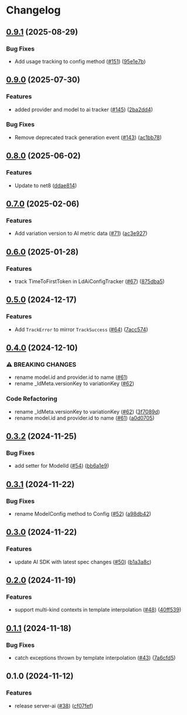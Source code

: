 # Changelog

## [0.9.1](https://github.com/launchdarkly/dotnet-core/compare/LaunchDarkly.ServerSdk.Ai-v0.9.0...LaunchDarkly.ServerSdk.Ai-v0.9.1) (2025-08-29)


### Bug Fixes

* Add usage tracking to config method ([#151](https://github.com/launchdarkly/dotnet-core/issues/151)) ([95e1e7b](https://github.com/launchdarkly/dotnet-core/commit/95e1e7b8df6d04e4b92068c6c144c5702a48f244))

## [0.9.0](https://github.com/launchdarkly/dotnet-core/compare/LaunchDarkly.ServerSdk.Ai-v0.8.0...LaunchDarkly.ServerSdk.Ai-v0.9.0) (2025-07-30)


### Features

* added provider and model to ai tracker ([#145](https://github.com/launchdarkly/dotnet-core/issues/145)) ([2ba2dd4](https://github.com/launchdarkly/dotnet-core/commit/2ba2dd4cd9c009dbb2c42a5f4792a6d0be8e84e6))


### Bug Fixes

* Remove deprecated track generation event ([#143](https://github.com/launchdarkly/dotnet-core/issues/143)) ([ac1bb78](https://github.com/launchdarkly/dotnet-core/commit/ac1bb7835e05ee26ed72251cc443e740cfe0b11d))

## [0.8.0](https://github.com/launchdarkly/dotnet-core/compare/LaunchDarkly.ServerSdk.Ai-v0.7.0...LaunchDarkly.ServerSdk.Ai-v0.8.0) (2025-06-02)


### Features

* Update to net8 ([ddae814](https://github.com/launchdarkly/dotnet-core/commit/ddae814250cb21e0de2b953808202addd7098c4c))

## [0.7.0](https://github.com/launchdarkly/dotnet-core/compare/LaunchDarkly.ServerSdk.Ai-v0.6.0...LaunchDarkly.ServerSdk.Ai-v0.7.0) (2025-02-06)


### Features

* Add variation version to AI metric data ([#71](https://github.com/launchdarkly/dotnet-core/issues/71)) ([ac3e927](https://github.com/launchdarkly/dotnet-core/commit/ac3e927ae36546cf0b849abd60f2c21bb5864daa))

## [0.6.0](https://github.com/launchdarkly/dotnet-core/compare/LaunchDarkly.ServerSdk.Ai-v0.5.0...LaunchDarkly.ServerSdk.Ai-v0.6.0) (2025-01-28)


### Features

* track TimeToFirstToken in LdAiConfigTracker ([#67](https://github.com/launchdarkly/dotnet-core/issues/67)) ([875dba5](https://github.com/launchdarkly/dotnet-core/commit/875dba5bc398085d3569a1f78f0039c81916217b))

## [0.5.0](https://github.com/launchdarkly/dotnet-core/compare/LaunchDarkly.ServerSdk.Ai-v0.4.0...LaunchDarkly.ServerSdk.Ai-v0.5.0) (2024-12-17)


### Features

* Add `TrackError` to mirror `TrackSuccess` ([#64](https://github.com/launchdarkly/dotnet-core/issues/64)) ([7acc574](https://github.com/launchdarkly/dotnet-core/commit/7acc574a56299a2058c1a357d54d3df5091a8f02))

## [0.4.0](https://github.com/launchdarkly/dotnet-core/compare/LaunchDarkly.ServerSdk.Ai-v0.3.2...LaunchDarkly.ServerSdk.Ai-v0.4.0) (2024-12-10)


### ⚠ BREAKING CHANGES

* rename model.id and provider.id to name ([#61](https://github.com/launchdarkly/dotnet-core/issues/61))
* rename _ldMeta.versionKey to variationKey ([#62](https://github.com/launchdarkly/dotnet-core/issues/62))

### Code Refactoring

* rename _ldMeta.versionKey to variationKey ([#62](https://github.com/launchdarkly/dotnet-core/issues/62)) ([3f7089d](https://github.com/launchdarkly/dotnet-core/commit/3f7089d6541c976d03e1040940a1350f5bd0d63c))
* rename model.id and provider.id to name ([#61](https://github.com/launchdarkly/dotnet-core/issues/61)) ([a0d0705](https://github.com/launchdarkly/dotnet-core/commit/a0d07058eb0b8afff2b46dba385e73cac23b6bcd))

## [0.3.2](https://github.com/launchdarkly/dotnet-core/compare/LaunchDarkly.ServerSdk.Ai-v0.3.1...LaunchDarkly.ServerSdk.Ai-v0.3.2) (2024-11-25)


### Bug Fixes

* add setter for ModelId ([#54](https://github.com/launchdarkly/dotnet-core/issues/54)) ([bb6a1e9](https://github.com/launchdarkly/dotnet-core/commit/bb6a1e9a5bebc70ea4b78d8853fe66f6d8738c1c))

## [0.3.1](https://github.com/launchdarkly/dotnet-core/compare/LaunchDarkly.ServerSdk.Ai-v0.3.0...LaunchDarkly.ServerSdk.Ai-v0.3.1) (2024-11-22)


### Bug Fixes

* rename ModelConfig method to Config ([#52](https://github.com/launchdarkly/dotnet-core/issues/52)) ([a98db42](https://github.com/launchdarkly/dotnet-core/commit/a98db42d57bac140f323b7ce13b385e74cee2bd7))

## [0.3.0](https://github.com/launchdarkly/dotnet-core/compare/LaunchDarkly.ServerSdk.Ai-v0.2.0...LaunchDarkly.ServerSdk.Ai-v0.3.0) (2024-11-22)


### Features

* update AI SDK with latest spec changes ([#50](https://github.com/launchdarkly/dotnet-core/issues/50)) ([b1a3a8c](https://github.com/launchdarkly/dotnet-core/commit/b1a3a8c8e8be0c0cc092ad5329b33a07019e8119))

## [0.2.0](https://github.com/launchdarkly/dotnet-core/compare/LaunchDarkly.ServerSdk.Ai-v0.1.1...LaunchDarkly.ServerSdk.Ai-v0.2.0) (2024-11-19)


### Features

* support multi-kind contexts in template interpolation ([#48](https://github.com/launchdarkly/dotnet-core/issues/48)) ([40ff539](https://github.com/launchdarkly/dotnet-core/commit/40ff5393d28033808bd026144921bd87198fa93a))

## [0.1.1](https://github.com/launchdarkly/dotnet-core/compare/LaunchDarkly.ServerSdk.Ai-v0.1.0...LaunchDarkly.ServerSdk.Ai-v0.1.1) (2024-11-18)


### Bug Fixes

* catch exceptions thrown by template interpolation ([#43](https://github.com/launchdarkly/dotnet-core/issues/43)) ([7a6cfd5](https://github.com/launchdarkly/dotnet-core/commit/7a6cfd503f517b5a024d4746d4fc5bfcd1a4ba69))

## 0.1.0 (2024-11-12)


### Features

* release server-ai ([#38](https://github.com/launchdarkly/dotnet-core/issues/38)) ([cf07fef](https://github.com/launchdarkly/dotnet-core/commit/cf07fef86f6ce86ed2e76f2a9f7115617f0e0738))
